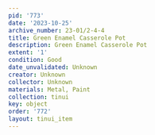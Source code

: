 ```yaml
---
pid: '773'
date: '2023-10-25'
archive_number: 23-01/2-4-4
title: Green Enamel Casserole Pot
description: Green Enamel Casserole Pot
extent: '1'
condition: Good
date_unvalidated: Unknown
creator: Unknown
collector: Unknown
materials: Metal, Paint
collection: tinui
key: object
order: '772'
layout: tinui_item
---
```

